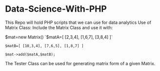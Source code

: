 # Data-Science-With-PHP
This Repo will hold PHP scripts that we can use for data analytics
Use of Matrix Class:
Include the Matrix Class and use it with:

$mat=new Matrix()
`$matA=[
   [2,3,4],
   [1,6,7],
   [3,8,4]
]`


`$matB=[
   [10,3,4],
   [7,6,5],
   [1,8,7]
]`


`$mat->add($matA,$matB);`

The Tester Class can be used for generating matrix form of a given Matrix.
